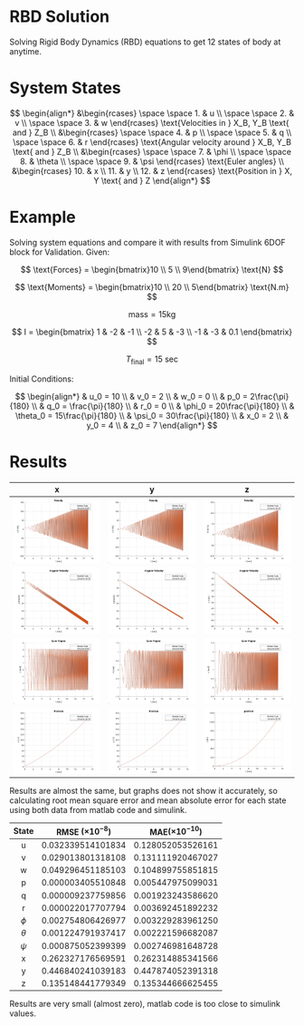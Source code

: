 # RBD Solution

Solving Rigid Body Dynamics (RBD) equations to get 12 states of body at anytime.

# System States

$$
\begin{align*}
&\begin{rcases}
\space \space 1. & u \\ 
\space \space 2. & v \\ 
\space \space 3. & w
\end{rcases} 
\text{Velocities in } X_B, Y_B \text{ and }  Z_B \\
&\begin{rcases} 
\space \space 4. & p \\ 
\space \space 5. & q \\ 
\space \space 6. & r
\end{rcases}
\text{Angular velocity around } X_B, Y_B \text{ and } Z_B \\ 
&\begin{rcases}
\space \space 7. & \phi \\ 
\space \space 8. & \theta \\ 
\space \space 9. & \psi
\end{rcases}
\text{Euler angles} \\ 
&\begin{rcases}
10. & x \\ 
11. & y \\ 
12. & z
\end{rcases}
\text{Position in } X, Y \text{ and } Z
\end{align*}
$$

# Example

Solving system equations and compare it with results from Simulink 6DOF block for Validation. Given:

$$
\text{Forces} = \begin{bmatrix}10 \\ 5 \\ 9\end{bmatrix} \text{N}
$$

$$
\text{Moments} = \begin{bmatrix}10 \\ 20 \\ 5\end{bmatrix} \text{N.m}
$$

$$
\text{mass} = 15 \text{kg}
$$

$$
I = \begin{bmatrix} 
    1  & -2 & -1 \\
    -2 &  5 & -3 \\
    -1 & -3 & 0.1
 \end{bmatrix}
$$

$$
T_\text{final} = 15 \text{ sec}
$$

Initial Conditions:

$$
\begin{align*}
& u_0      = 10                \\ 
& v_0      = 2                 \\ 
& w_0      = 0                 \\
& p_0      = 2\frac{\pi}{180}  \\ 
& q_0      = \frac{\pi}{180}   \\ 
& r_0      = 0                 \\
& \phi_0   = 20\frac{\pi}{180} \\ 
& \theta_0 = 15\frac{\pi}{180} \\ 
& \psi_0   = 30\frac{\pi}{180} \\
& x_0      = 2                 \\ 
& y_0      = 4                 \\ 
& z_0      = 7                 
\end{align*}
$$

# Results

|                  x                  |                  y                  |                  z                  |
| :---------------------------------: | :---------------------------------: | :---------------------------------: |
| ![u figure](../Images/RBD_fig1.svg) | ![v figure](../Images/RBD_fig2.svg) | ![w figure](../Images/RBD_fig3.svg) |
| ![p figure](../Images/RBD_fig4.svg) | ![q figure](../Images/RBD_fig5.svg) | ![r figure](../Images/RBD_fig6.svg) |
| ![phi figure](../Images/RBD_fig7.svg) | ![theta figure](../Images/RBD_fig8.svg) | ![psi figure](../Images/RBD_fig9.svg) |
| ![x figure](../Images/RBD_fig10.svg) | ![y figure](../Images/RBD_fig11.svg) | ![z figure](../Images/RBD_fig12.svg) |

Results are almost the same, but graphs does not show it accurately, so calculating root mean square error and mean absolute error for each state using both data from matlab code and simulink.

|  State   | RMSE $\left(\times 10^{-8}\right)$ | MAE$\left(\times 10^{-10}\right)$ |
| :------: | ---------------------------------- | --------------------------------- |
|    u     | 0.032339514101834                  | 0.128052053526161                 |
|    v     | 0.029013801318108                  | 0.131111920467027                 |
|    w     | 0.049296451185103                  | 0.104899755851815                 |
|    p     | 0.000003405510848                  | 0.005447975099031                 |
|    q     | 0.000009237759856                  | 0.001923243586620                 |
|    r     | 0.000022017707794                  | 0.003692451892232                 |
|  $\phi$  | 0.002754806426977                  | 0.003229283961250                 |
| $\theta$ | 0.001224791937417                  | 0.002221596682087                 |
|  $\psi$  | 0.000875052399399                  | 0.002746981648728                 |
|    x     | 0.262327176569591                  | 0.262314885341566                 |
|    y     | 0.446840241039183                  | 0.447874052391318                 |
|    z     | 0.135148441779349                  | 0.135344666625455                 |

Results are very small (almost zero), matlab code is too close to simulink values.